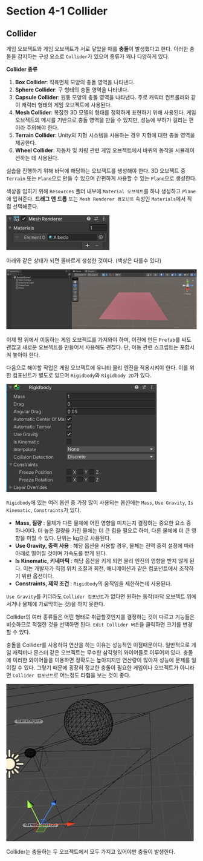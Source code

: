 # Section 4-1 Collider
## Collider

게임 오브젝트와 게임 오브젝트가 서로 닿았을 때를 **충돌**이 발생했다고 한다. 이러한 충돌을 감지하는 구성 요소로 `Collider`가 있으며 종류가 꽤나 다양하게 있다. 

**Collider 종류**

1. **Box Collider**: 직육면체 모양의 충돌 영역을 나타낸다. 
2. **Sphere Collider**: 구 형태의 충돌 영역을 나타낸다. 
3. **Capsule Collider**: 원통 모양의 충돌 영역을 나타낸다. 주로 캐릭터 컨트롤러와 같이 캐릭터 형태의 게임 오브젝트에 사용된다.
4. **Mesh Collider**: 복잡한 3D 모델의 형태를 정확하게 표현하기 위해 사용된다. 게임 오브젝트의 메시를 기반으로 충돌 영역을 만들 수 있지만, 성능에 부하가 걸리는 편이라 주의해야 한다.
5. **Terrain Collider**: Unity의 지형 시스템을 사용하는 경우 지형에 대한 충돌 영역을 제공한다.
6. **Wheel Collider**: 자동차 및 차량 관련 게임 오브젝트에서 바퀴의 동작을 시뮬레이션하는 데 사용된다.

실습을 진행하기 위해 바닥에 해당하는 오브젝트를 생성해야 한다. 3D 오브젝트 중 `Terrain` 또는 `Plane`으로 만들 수 있으며 간편하게 사용할 수 있는 `Plane`으로 생성한다.

색상을 입히기 위해 `Resources` 폴더 내부에 `Material 오브젝트`를 하나 생성하고 `Plane`에 입혀준다. **드래그 앤 드롭** 또는 `Mesh Renderer 컴포넌트` 속성인 `Materials`에서 직접 선택해준다.

![Untitled](1.png)

아래와 같은 상태가 되면 올바르게 생성한 것이다. (색상은 다를수 있다)

![Untitled](2.png)

이제 땅 위에서 이동하는 게임 오브젝트를 가져와야 하며, 이전에 만든 `Prefab`를 써도 괜찮고 새로운 오브젝트를 만들어서 사용해도 괜찮다. 단, 이동 관련 스크립트는 포함시켜 놓아야 한다.

다음으로 해야할 작업은 게임 오브젝트에 유니티 물리 엔진을 적용시켜야 한다. 이를 위한 컴포넌트가 별도로 있으며 `Rigidbody`와 `Rigidbody 2D`가 있다. 

![Untitled](3.png)

`Rigidbody`에 있는 여러 옵션 중 가장 많이 사용되는 옵션에는 `Mass`, `Use Gravity`, `Is Kinematic`, `Constraints`가 있다. 

- **Mass, 질량** : 물체가 다른 물체에 어떤 영향을 미치는지 결정하는 중요한 요소 중 하나이다. 더 높은 질량을 가진 물체는 더 큰 힘을 필요로 하며, 다른 물체에 더 큰 영향을 미칠 수 있다. 단위는 kg으로 사용된다.
- **Use Gravity, 중력 사용** : 해당 옵션을 사용할 경우, 물체는 전역 중력 설정에 따라 아래로 떨어질 것이며 가속도를 받게 된다.
- **Is Kinematic, 키네마틱** : 해당 옵션을 키게 되면 물리 엔진의 영향을 받지 않게 된다. 이는 개발자가 직접 위치 조절과 회전, 애니메이션과 같은 컴포넌트에서 조작하기 위한 옵션이다.
- **Constraints, 제약 조건** : `Rigidbody`의 움직임을 제한하는데 사용된다.

`Use Gravity`를 키더라도 `Collider 컴포넌트`가 없다면 원하는 동작(바닥 오브젝트 위에 서거나 물체에 가로막히는 것)을 하지 못한다. 

Collider의 여러 종류들은 어떤 형태로 취급할것인지를 결정하는 것이 다르고 기능들은 비슷하므로 적절한 것을 선택하면 된다. `Edit Collider 버튼`을 클릭하면 크기를 변경할 수 있다.

충돌을 Collider를 사용하여 연산을 하는 이유는 성능적인 이점때문이다. 일반적으로 게임 캐릭터나 몬스터 같은 오브젝트는 무수한 삼각형의 와이어들로 이루어져 있다. 충돌에 이러한 와이어들을 이용하면 정확도는 높아지지만 연산량이 많아져 성능에 문제를 일이킬 수 있다. 그렇기 때문에 굉장히 정교한 충돌이 필요한 게임이나 오브젝트가 아니라면 `Collider 컴포넌트`로 어느정도 타협을 보는 것이 좋다.

![Untitled](4.png)

Collider는 충돌하는 두 오브젝트에서 모두 가지고 있어야만 충돌이 발생한다.